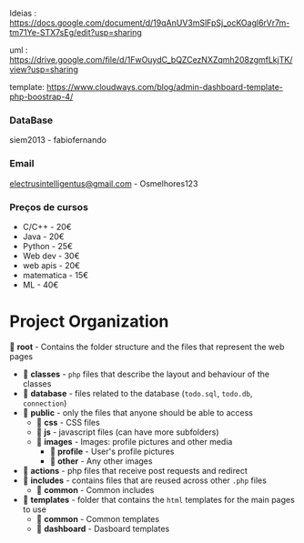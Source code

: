 Ideias : https://docs.google.com/document/d/19qAnUV3mSlFpSj_ocKOagl6rVr7m-tm71Ye-STX7sEg/edit?usp=sharing

uml : https://drive.google.com/file/d/1FwOuydC_bQZCezNXZqmh208zgmfLkjTK/view?usp=sharing

template: https://www.cloudways.com/blog/admin-dashboard-template-php-boostrap-4/


### DataBase

siem2013 - fabiofernando

### Email

electrusintelligentus@gmail.com - Osmelhores123


### Preços de cursos

- C/C++ - 20€
- Java - 20€
- Python - 25€
- Web dev - 30€
- web apis - 20€
- matematica - 15€
- ML - 40€
# Project Organization

:open_file_folder: **root** - Contains the folder structure and the files that represent the web pages
 * :file_folder: **classes** - `php` files that describe the layout and behaviour of the classes
 * :file_folder: **database** - files related to the database (`todo.sql`, `todo.db`, `connection`)
 * :open_file_folder: **public** - only the files that anyone should be able to access
    * :file_folder: **css** - CSS files
    * :file_folder: **js** - javascript files (can have more subfolders)
    * :open_file_folder: **images** - Images: profile pictures and other media
      * :file_folder: **profile** - User's profile pictures
      * :file_folder: **other** - Any other images
 * :file_folder: **actions** - php files that receive post requests and redirect
 * :file_folder: **includes** - contains files that are reused across other `.php` files
    * :file_folder: **common** - Common includes
 * :open_file_folder: **templates** - folder that contains the `html` templates for the main pages to use
    * :file_folder: **common** - Common templates
    * :file_folder: **dashboard** - Dasboard templates
